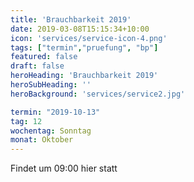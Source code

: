 ```yaml
---
title: 'Brauchbarkeit 2019'
date: 2019-03-08T15:15:34+10:00
icon: 'services/service-icon-4.png'
tags: ["termin","pruefung", "bp"]
featured: false
draft: false
heroHeading: 'Brauchbarkeit 2019'
heroSubHeading: ''
heroBackground: 'services/service2.jpg'

termin: "2019-10-13"
tag: 12
wochentag: Sonntag
monat: Oktober
---
```


Findet um 09:00 hier statt


